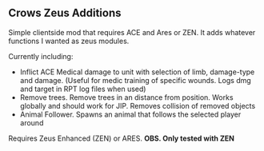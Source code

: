 ## Crows Zeus Additions

Simple clientside mod that requires ACE and Ares or ZEN. It adds whatever functions I wanted as zeus modules. 

Currently including:
* Inflict ACE Medical damage to unit with selection of limb, damage-type and damage. (Useful for medic training of specific wounds. Logs dmg and target in RPT log files when used)
* Remove trees. Remove trees in an distance from position. Works globally and should work for JIP. Removes collision of removed objects
* Animal Follower. Spawns an animal that follows the selected player around

Requires Zeus Enhanced (ZEN) or ARES. 
**OBS. Only tested with ZEN**